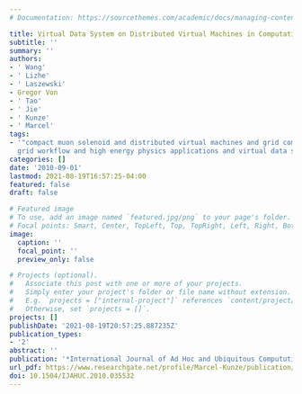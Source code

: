 ```yaml
---
# Documentation: https://sourcethemes.com/academic/docs/managing-content/

title: Virtual Data System on Distributed Virtual Machines in Computational Grids
subtitle: ''
summary: ''
authors:
- ' Wang'
- ' Lizhe'
- ' Laszewski'
- Gregor Von
- ' Tao'
- ' Jie'
- ' Kunze'
- ' Marcel'
tags:
- '"compact muon solenoid and distributed virtual machines and grid computing and
  grid workflow and high energy physics applications and virtual data systems"'
categories: []
date: '2010-09-01'
lastmod: 2021-08-19T16:57:25-04:00
featured: false
draft: false

# Featured image
# To use, add an image named `featured.jpg/png` to your page's folder.
# Focal points: Smart, Center, TopLeft, Top, TopRight, Left, Right, BottomLeft, Bottom, BottomRight.
image:
  caption: ''
  focal_point: ''
  preview_only: false

# Projects (optional).
#   Associate this post with one or more of your projects.
#   Simply enter your project's folder or file name without extension.
#   E.g. `projects = ["internal-project"]` references `content/project/deep-learning/index.md`.
#   Otherwise, set `projects = []`.
projects: []
publishDate: '2021-08-19T20:57:25.887235Z'
publication_types:
- '2'
abstract: ''
publication: '*International Journal of Ad Hoc and Ubiquitous Compututing*'
url_pdf: https://www.researchgate.net/profile/Marcel-Kunze/publication/220277542_Virtual_Data_System_on_distributed_virtual_machines_in_computational_grids/links/004635167e25b63862000000/Virtual-Data-System-on-distributed-virtual-machines-in-computational-grids.pdf
doi: 10.1504/IJAHUC.2010.035532
---
```

